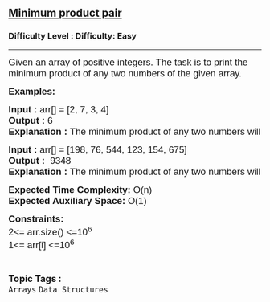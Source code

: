 <h2><a href="https://www.geeksforgeeks.org/problems/minimum-product-pair3608/1?page=1&category=Arrays,python&status=unsolved&sortBy=submissions">Minimum product pair</a></h2><h3>Difficulty Level : Difficulty: Easy</h3><hr><div class="problems_problem_content__Xm_eO"><p><span style="font-family: arial, helvetica, sans-serif; font-size: 14pt;">Given an array of positive integers. The task is to print the minimum product of any two numbers of the given array.</span></p>
<p><span style="font-family: arial, helvetica, sans-serif; font-size: 14pt;"><strong>Examples:</strong></span></p>
<pre><span style="font-family: arial, helvetica, sans-serif; font-size: 14pt;"><strong>Input : </strong>arr[] = [2, 7, 3, 4]
<strong>Output : </strong>6
<strong>Explanation : </strong>The minimum product of any two numbers will be 2 * 3 = 6.</span></pre>
<pre><span style="font-family: arial, helvetica, sans-serif; font-size: 14pt;"><strong>Input : </strong>arr[] = [198, 76, 544, 123, 154, 675]
<strong>Output :  </strong>9348
<strong>Explanation : </strong>The minimum product of any two numbers will be 76 * 123 = 9348.</span></pre>
<p><span style="font-family: arial, helvetica, sans-serif; font-size: 14pt;"><strong>Expected Time Complexity:</strong> O(n)<br><strong>Expected Auxiliary Space:</strong> O(1)</span></p>
<p><span style="font-family: arial, helvetica, sans-serif; font-size: 14pt;"><strong>Constraints:</strong><br>2&lt;= arr.size() &lt;=10<sup>6</sup><br>1&lt;= arr[i] &lt;=10<sup>6</sup></span></p></div><br><p><span style=font-size:18px><strong>Topic Tags : </strong><br><code>Arrays</code>&nbsp;<code>Data Structures</code>&nbsp;
